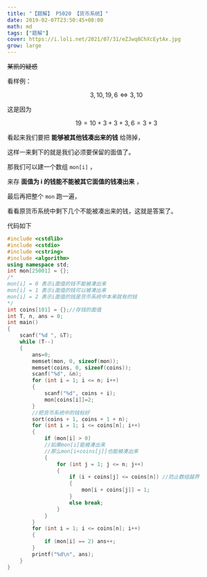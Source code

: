 ```yaml
---
title: "【题解】 P5020 【货币系统】"
date: 2019-02-07T23:50:45+08:00
math: md
tags: ["题解"]
cover: https://i.loli.net/2021/07/31/eZJwq8ChXcEytAx.jpg
grow: large
---
```


~~某凯的疑惑~~

看样例：

$$3, 10, 19, 6 \Leftrightarrow 3, 10$$ 

这是因为 

$$19 = 10 + 3 + 3 + 3, 6 = 3 + 3$$

看起来我们要把 **能够被其他钱凑出来的钱** 给筛掉，

这样一来剩下的就是我们必须要保留的面值了。

那我们可以建一个数组 ```mon[i]``` ，

来存 **面值为 i 的钱能不能被其它面值的钱凑出来** ，

最后再把整个 ```mon``` 跑一遍，

看看原货币系统中剩下几个不能被凑出来的钱，这就是答案了。

代码如下



```cpp
#include <cstdlib>
#include <cstdio>
#include <cstring>
#include <algorithm>
using namespace std;
int mon[25001] = {};
/*
mon[i] = 0 表示i面值的钱不能被凑出来
mon[i] = 1 表示i面值的钱可以被凑出来
mon[i] = 2 表示i面值的钱是货币系统中本来就有的钱
*/
int coins[101] = {};//存钱的面值
int T, n, ans = 0;
int main()
{
	scanf("%d ", &T);
	while (T--)
	{
		ans=0;
		memset(mon, 0, sizeof(mon));
		memset(coins, 0, sizeof(coins));
		scanf("%d", &n);
		for (int i = 1; i <= n; i++)
		{
			scanf("%d", coins + i);
			mon[coins[i]]=2;
		}
        //把货币系统中的钱标好
		sort(coins + 1, coins + 1 + n);
		for (int i = 1; i <= coins[n]; i++)
		{
			if (mon[i] > 0)
			//如果mon[i]能被凑出来
			//那么mon[i+coins[j]]也能被凑出来
			{
				for (int j = 1; j <= n; j++)
				{
					if (i + coins[j] <= coins[n]) //防止数组越界
					{
						mon[i + coins[j]] = 1;
					}
					else break; 
				}
			}
		}
		for (int i = 1; i <= coins[n]; i++)
		{
			if (mon[i] == 2) ans++;
		}
		printf("%d\n", ans);
	}
}
```
